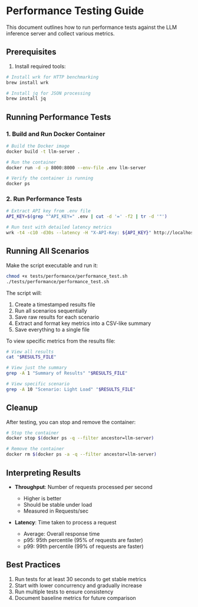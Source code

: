 # Performance Testing Guide

This document outlines how to run performance tests against the LLM inference server and collect various metrics.

## Prerequisites

1. Install required tools:
```bash
# Install wrk for HTTP benchmarking
brew install wrk

# Install jq for JSON processing
brew install jq
```

## Running Performance Tests

### 1. Build and Run Docker Container

```bash
# Build the Docker image
docker build -t llm-server .

# Run the container
docker run -d -p 8000:8000 --env-file .env llm-server

# Verify the container is running
docker ps
```

### 2. Run Performance Tests

```bash
# Extract API key from .env file
API_KEY=$(grep "^API_KEY=" .env | cut -d '=' -f2 | tr -d '"')

# Run test with detailed latency metrics
wrk -t4 -c10 -d30s --latency -H "X-API-Key: ${API_KEY}" http://localhost:8000/api/v1/health
```

## Running All Scenarios

Make the script executable and run it:
```bash
chmod +x tests/performance/performance_test.sh
./tests/performance/performance_test.sh
```

The script will:
1. Create a timestamped results file
2. Run all scenarios sequentially
3. Save raw results for each scenario
4. Extract and format key metrics into a CSV-like summary
5. Save everything to a single file

To view specific metrics from the results file:
```bash
# View all results
cat "$RESULTS_FILE"

# View just the summary
grep -A 1 "Summary of Results" "$RESULTS_FILE"

# View specific scenario
grep -A 10 "Scenario: Light Load" "$RESULTS_FILE"
```

## Cleanup

After testing, you can stop and remove the container:
```bash
# Stop the container
docker stop $(docker ps -q --filter ancestor=llm-server)

# Remove the container
docker rm $(docker ps -a -q --filter ancestor=llm-server)
```

## Interpreting Results

- **Throughput**: Number of requests processed per second
  - Higher is better
  - Should be stable under load
  - Measured in Requests/sec

- **Latency**: Time taken to process a request
  - Average: Overall response time
  - p95: 95th percentile (95% of requests are faster)
  - p99: 99th percentile (99% of requests are faster)

## Best Practices

1. Run tests for at least 30 seconds to get stable metrics
2. Start with lower concurrency and gradually increase
3. Run multiple tests to ensure consistency
4. Document baseline metrics for future comparison
